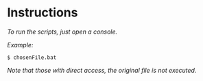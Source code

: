 # Instructions

_To run the scripts, just open a console._


_Example:_
```
$ chosenFile.bat
```

_Note that those with direct access, the original file is not executed._
